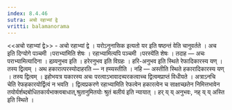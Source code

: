 ```yaml
---
index: 8.4.46
sutra: अचो रहाभ्यां द्वे
vritti: balamanorama
---
```


<<अचो रहाभ्यां द्वे>> - अचो रहाभ्यां द्वे । यरोऽनुनासिक इत्यतो यर इति षष्ठन्तं वेति चानुवर्तते । अच इति दिग्योगे पञ्चमी ।पराभ्या॑मिति शेषः । रहाभ्यामित्यपि पञ्चमी ।परस्ये॑ति शेषः । तदाह — अचः पराभ्यामित्यादिना । हय्र्यनुभव इति । हरेरनुभव इति विग्रहः । हरि-अनुभव इति स्थिते रेफादिकारस्य यण् । तस्य द्वित्वम् । अथ हकारात्परस्योदाहरति — न ह्य्यस्तीति । नहि — अस्तीति स्थिते हकारादिकारस्य यण् । तस्य द्वित्वम् । इहोभयत्र यकारस्य अचः परत्वाऽभावादच्परकत्वाच्च द्वित्वमप्राप्तं विधीयते । अत्राऽनचि चेति रेफहकारयोर्द्वित्वं न भवति । द्वित्वप्रकरणे रहाभ्यामिति रेफत्वेन हकारत्वेन च साक्षाच्छतेन निमित्तभावेन तयोर्यर्शब्दबोधितकार्यभाक्त्वबाधात्,श्रुतानुमितयोः श्रुतं बलीय॑ इति न्यायात् । हर् य् य् अनुभवः, नह् य् य् अस्ति इति स्थिते ।
